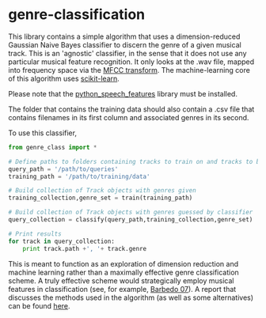 # genre-classification

This library contains a simple algorithm that uses a dimension-reduced Gaussian Naive Bayes classifier to discern the genre of a given musical track. This is an 'agnostic' classifier, in the sense that it does not use any particular musical feature recognition. It only looks at the .wav file, mapped into frequency space via the [MFCC transform](http://www.practicalcryptography.com/miscellaneous/machine-learning/guide-mel-frequency-cepstral-coefficients-mfccs/). The machine-learning core of this algorithm uses [scikit-learn](http://scikit-learn.org/stable/).

Please note that the [python_speech_features](https://github.com/jameslyons/python_speech_features) library must be installed.

The folder that contains the training data should also contain a .csv file that contains filenames in its first column and associated genres in its second.

To use this classifier,

```python
from genre_class import *

# Define paths to folders containing tracks to train on and tracks to be classified
query_path = '/path/to/queries'
training_path = '/path/to/training/data'

# Build collection of Track objects with genres given
training_collection,genre_set = train(training_path)

# Build collection of Track objects with genres guessed by classifier
query_collection = classify(query_path,training_collection,genre_set)

# Print results
for track in query_collection:
    print track.path +', '+ track.genre
```

This is meant to function as an exploration of dimension reduction and machine learning rather than a maximally effective genre classification scheme. A truly effective scheme would strategically employ musical features in classification (see, for example, [Barbedo 07](http://www.asp.eurasipjournals.com/content/pdf/1687-6180-2007-064960.pdf)). A report that discusses the methods used in the algorithm (as well as some alternatives) can be found [here](https://drive.google.com/file/d/0B_uQ2Fw3yuKWZzNoNndLUzRoRVE/view?usp=sharing).
